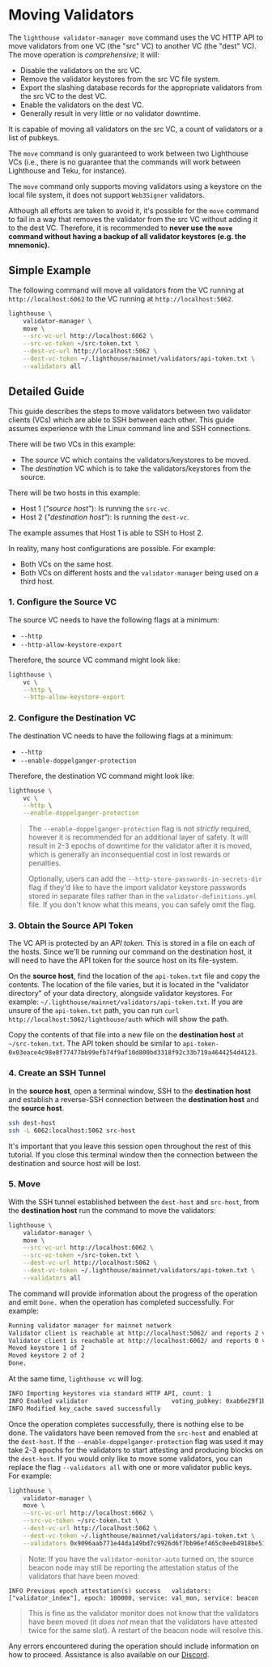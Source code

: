 # Moving Validators

The `lighthouse validator-manager move` command uses the VC HTTP API to move
validators from one VC (the "src" VC) to another VC (the "dest" VC). The move
operation is *comprehensive*; it will:

- Disable the validators on the src VC.
- Remove the validator keystores from the src VC file system.
- Export the slashing database records for the appropriate validators from the src VC to the dest VC.
- Enable the validators on the dest VC.
- Generally result in very little or no validator downtime.

It is capable of moving all validators on the src VC, a count of validators or
a list of pubkeys.

The `move` command is only guaranteed to work between two Lighthouse VCs (i.e.,
there is no guarantee that the commands will work between Lighthouse and Teku, for instance).

The `move` command only supports moving validators using a keystore on the local
file system, it does not support `Web3Signer` validators.

Although all efforts are taken to avoid it, it's possible for the `move` command
to fail in a way that removes the validator from the src VC without adding it to the
dest VC. Therefore, it is recommended to **never use the `move` command without
having a backup of all validator keystores (e.g. the mnemonic).**

## Simple Example

The following command will move all validators from the VC running at
`http://localhost:6062` to the VC running at `http://localhost:5062`.

```bash
lighthouse \
	validator-manager \
	move \
	--src-vc-url http://localhost:6062 \
	--src-vc-token ~/src-token.txt \
	--dest-vc-url http://localhost:5062 \
	--dest-vc-token ~/.lighthouse/mainnet/validators/api-token.txt \
	--validators all
```

## Detailed Guide

This guide describes the steps to move validators between two validator clients (VCs) which are
able to SSH between each other. This guide assumes experience with the Linux command line and SSH
connections.

There will be two VCs in this example:

- The *source* VC which contains the validators/keystores to be moved.
- The *destination* VC which is to take the validators/keystores from the source.

There will be two hosts in this example:

- Host 1 (*"source host"*): Is running the `src-vc`.
- Host 2 (*"destination host"*): Is running the `dest-vc`.

The example assumes
that Host 1 is able to SSH to Host 2.

In reality, many host configurations are possible. For example:

- Both VCs on the same host.
- Both VCs on different hosts and the `validator-manager` being used on a third host.

### 1. Configure the Source VC

The source VC needs to have the following flags at a minimum:

- `--http`
- `--http-allow-keystore-export`

Therefore, the source VC command might look like:

```bash
lighthouse \
    vc \
    --http \
    --http-allow-keystore-export
```

### 2. Configure the Destination VC

The destination VC needs to have the following flags at a minimum:

- `--http`
- `--enable-doppelganger-protection`

Therefore, the destination VC command might look like:

```bash
lighthouse \
    vc \
    --http \
    --enable-doppelganger-protection
```

> The `--enable-doppelganger-protection` flag is not *strictly* required, however
> it is recommended for an additional layer of safety. It will result in 2-3
> epochs of downtime for the validator after it is moved, which is generally an
> inconsequential cost in lost rewards or penalties.
>
> Optionally, users can add the `--http-store-passwords-in-secrets-dir` flag if they'd like to have
> the import validator keystore passwords stored in separate files rather than in the
> `validator-definitions.yml` file. If you don't know what this means, you can safely omit the flag.

### 3. Obtain the Source API Token

The VC API is protected by an *API token*. This is stored in a file on each of the hosts. Since
we'll be running our command on the destination host, it will need to have the API token for the
source host on its file-system.

On the **source host**, find the location of the `api-token.txt` file and copy the contents. The
location of the file varies, but it is located in the "validator directory" of your data directory,
alongside validator keystores. For example: `~/.lighthouse/mainnet/validators/api-token.txt`. If you are unsure of the `api-token.txt` path, you can run `curl http://localhost:5062/lighthouse/auth` which will show the path.

Copy the contents of that file into a new file on the **destination host** at `~/src-token.txt`. The
API token should be similar to `api-token-0x03eace4c98e8f77477bb99efb74f9af10d800bd3318f92c33b719a4644254d4123`.

### 4. Create an SSH Tunnel

In the **source host**, open a terminal window, SSH to the **destination host** and establish a reverse-SSH connection
between the **destination host** and the **source host**.

```bash
ssh dest-host
ssh -L 6062:localhost:5062 src-host
```

It's important that you leave this session open throughout the rest of this tutorial. If you close
this terminal window then the connection between the destination and source host will be lost.

### 5. Move

With the SSH tunnel established between the `dest-host` and `src-host`, from the **destination
host** run the command to move the validators:

```bash
lighthouse \
	validator-manager \
	move \
	--src-vc-url http://localhost:6062 \
	--src-vc-token ~/src-token.txt \
	--dest-vc-url http://localhost:5062 \
	--dest-vc-token ~/.lighthouse/mainnet/validators/api-token.txt \
	--validators all
```

The command will provide information about the progress of the operation and
emit `Done.` when the operation has completed successfully. For example:

```bash
Running validator manager for mainnet network
Validator client is reachable at http://localhost:5062/ and reports 2 validators
Validator client is reachable at http://localhost:6062/ and reports 0 validators
Moved keystore 1 of 2
Moved keystore 2 of 2
Done.
```

At the same time, `lighthouse vc` will log:

```bash
INFO Importing keystores via standard HTTP API, count: 1
INFO Enabled validator                       voting_pubkey: 0xab6e29f1b98fedfca878edce2b471f1b5ee58ee4c3bd216201f98254ef6f6eac40a53d74c8b7da54f51d3e85cacae92f, signing_method: local_keystore
INFO Modified key_cache saved successfully
```

Once the operation completes successfully, there is nothing else to be done. The
validators have been removed from the `src-host` and enabled at the `dest-host`.
If the `--enable-doppelganger-protection` flag was used it may take 2-3 epochs
for the validators to start attesting and producing blocks on the `dest-host`.
If you would only like to move some validators, you can replace the flag `--validators all` with one or more validator public keys. For example:

```bash
lighthouse \
	validator-manager \
	move \
	--src-vc-url http://localhost:6062 \
	--src-vc-token ~/src-token.txt \
	--dest-vc-url http://localhost:5062 \
	--dest-vc-token ~/.lighthouse/mainnet/validators/api-token.txt \
	--validators 0x9096aab771e44da149bd7c9926d6f7bb96ef465c0eeb4918be5178cd23a1deb4aec232c61d85ff329b54ed4a3bdfff3a,0x90fc4f72d898a8f01ab71242e36f4545aaf87e3887be81632bb8ba4b2ae8fb70753a62f866344d7905e9a07f5a9cdda1
```

> Note: If you have the `validator-monitor-auto` turned on, the source beacon node may still be reporting the attestation status of the validators that have been moved:

```
INFO Previous epoch attestation(s) success   validators: ["validator_index"], epoch: 100000, service: val_mon, service: beacon
```

> This is fine as the validator monitor does not know that the validators have been moved (it *does not* mean that the validators have attested twice for the same slot). A restart of the beacon node will resolve this.

Any errors encountered during the operation should include information on how to
proceed. Assistance is also available on our
[Discord](https://discord.gg/cyAszAh).
